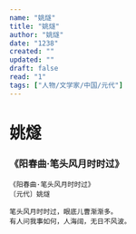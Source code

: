 ```yaml
---
name: "姚燧"
title: "姚燧"
author: "姚燧"
date: "1238"
created: ""
updated: ""
draft: false
read: "1"
tags: ["人物/文学家/中国/元代"]
---
```


# 姚燧

### 《阳春曲·笔头风月时时过》

```
《阳春曲·笔头风月时时过》
〔元代〕姚燧

笔头风月时时过，眼底儿曹渐渐多。
有人问我事如何，人海阔，无日不风波。
```
